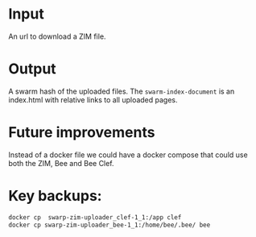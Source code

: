 # Input

An url to download a ZIM file.

# Output

A swarm hash of the uploaded files. The `swarm-index-document` is an index.html with relative links to all uploaded pages.

# Future improvements

Instead of a docker file we could have a docker compose that could use both the ZIM, Bee and Bee Clef.

# Key backups:

```bash
docker cp  swarp-zim-uploader_clef-1_1:/app clef
docker cp swarp-zim-uploader_bee-1_1:/home/bee/.bee/ bee
```

